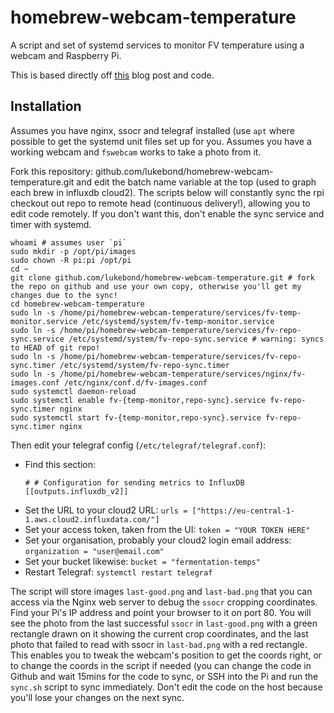 # homebrew-webcam-temperature

A script and set of systemd services to monitor FV temperature using a webcam and Raspberry Pi.

This is based directly off [this](https://www.anfractuosity.com/projects/fermentation-temperature-control-with-inkbird-308/) blog post and code.

## Installation

Assumes you have nginx, ssocr and telegraf installed (use `apt` where possible to get the systemd unit files set up for you.
Assumes you have a working webcam and `fswebcam` works to take a photo from it.

Fork this repository: github.com/lukebond/homebrew-webcam-temperature.git and edit the batch name variable at the top (used to graph each brew in influxdb cloud2). The scripts below will constantly sync the rpi checkout out repo to remote head (continuous delivery!), allowing you to edit code remotely.
If you don't want this, don't enable the sync service and timer with systemd.

```
whoami # assumes user `pi`
sudo mkdir -p /opt/pi/images
sudo chown -R pi:pi /opt/pi
cd ~
git clone github.com/lukebond/homebrew-webcam-temperature.git # fork the repo on github and use your own copy, otherwise you'll get my changes due to the sync!
cd homebrew-webcam-temperature
sudo ln -s /home/pi/homebrew-webcam-temperature/services/fv-temp-monitor.service /etc/systemd/system/fv-temp-monitor.service
sudo ln -s /home/pi/homebrew-webcam-temperature/services/fv-repo-sync.service /etc/systemd/system/fv-repo-sync.service # warning: syncs to HEAD of git repo!
sudo ln -s /home/pi/homebrew-webcam-temperature/services/fv-repo-sync.timer /etc/systemd/system/fv-repo-sync.timer
sudo ln -s /home/pi/homebrew-webcam-temperature/services/nginx/fv-images.conf /etc/nginx/conf.d/fv-images.conf
sudo systemctl daemon-reload
sudo systemctl enable fv-{temp-monitor,repo-sync}.service fv-repo-sync.timer nginx
sudo systemctl start fv-{temp-monitor,repo-sync}.service fv-repo-sync.timer nginx
```

Then edit your telegraf config (`/etc/telegraf/telegraf.conf`):

- Find this section:
  ```
  # # Configuration for sending metrics to InfluxDB
  [[outputs.influxdb_v2]]
  ```
- Set the URL to your cloud2 URL: `urls = ["https://eu-central-1-1.aws.cloud2.influxdata.com/"]`
- Set your access token, taken from the UI: `token = "YOUR TOKEN HERE"`
- Set your organisation, probably your cloud2 login email address: `organization = "user@email.com"`
- Set your bucket likewise: `bucket = "fermentation-temps"`
- Restart Telegraf: `systemctl restart telegraf`

The script will store images `last-good.png` and `last-bad.png` that you can access via the Nginx web server to debug the `ssocr` cropping coordinates.
Find your Pi's IP address and point your browser to it on port 80. You will see the photo from the last successful `ssocr` in `last-good.png` with a green
rectangle drawn on it showing the current crop coordinates, and the last photo that failed to read with ssocr in `last-bad.png` with a red rectangle.
This enables you to tweak the webcam's position to get the coords right, or to change the coords in the script if needed (you can change the code in Github
and wait 15mins for the code to sync, or SSH into the Pi and run the `sync.sh` script to sync immediately. Don't edit the code on the host because you'll
lose your changes on the next sync.

